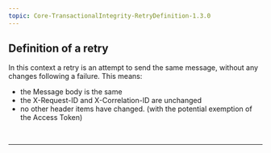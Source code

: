 ```yaml
---
topic: Core-TransactionalIntegrity-RetryDefinition-1.3.0
---
```


## Definition of a retry

In this context a retry is an attempt to send the same message, without any changes following a failure. This means:

- the Message body is the same
- the X-Request-ID and X-Correlation-ID are unchanged
- no other header items have changed. (with the potential exemption of the Access Token)

<br>
<hr>